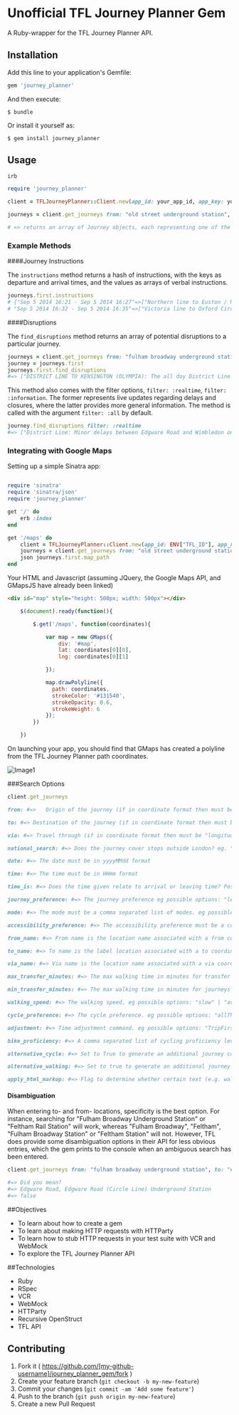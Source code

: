 # Unofficial TFL Journey Planner Gem

A Ruby-wrapper for the TFL Journey Planner API.

## Installation

Add this line to your application's Gemfile:

```ruby
gem 'journey_planner'
```

And then execute:

    $ bundle

Or install it yourself as:

    $ gem install journey_planner

## Usage

```
irb
```
```ruby
require 'journey_planner'

client = TFLJourneyPlanner::Client.new(app_id: your_app_id, app_key: your_app_key)

journeys = client.get_journeys from: "old street underground station", to: "oxford circus underground station"

# => returns an array of Journey objects, each representing one of the possible journeys

```

### Example Methods

####Journey Instructions

The `instructions` method returns a hash of instructions, with the keys as departure and arrival times, and the values as arrays of verbal instructions.

```ruby
journeys.first.instructions
# {"Sep 5 2014 16:21 - Sep 5 2014 16:27"=>["Northern line to Euston / Northern line towards Edgware, Mill Hill East, or High Barnet"], 
# "Sep 5 2014 16:32 - Sep 5 2014 16:35"=>["Victoria line to Oxford Circus / Victoria line towards Brixton"]} 
```

####Disruptions

The `find_disruptions` method returns an array of potential disruptions to a particular journey.

```ruby
journeys = client.get_journeys from: "fulham broadway underground station", to: 'edgware road underground station circle line'
journey = journeys.first
journeys.first.find_disruptions
#=> ["DISTRICT LINE TO KENSINGTON (OLYMPIA): The all day District Line service to Kensington (Olympia) has been withdrawn on Monday to Friday except for a very limited number of early morning and evening trains and during some events. Journey Planner will show when this service is operating.", "District Line: Minor delays between Edgware Road and Wimbledon only, due to an earlier signal failure at East Putney. GOOD SERVICE on the rest of the line.", "FULHAM BROADWAY, WIMBLEDON, SOUTHFIELDS, EARLS COURT AND WESTMINSTER STATIONS: A ramp is provided at these stations providing step-free access onto District line trains (as well as Circle line trains at Westminster). Please ask staff in the ticket hall for assistance."] 
```

This method also comes with the filter options, `filter: :realtime`, `filter: :information`. The former represents live updates regarding delays and closures, where the latter provides more general information. The method is called with the argument `filter: :all` by default.

```ruby
journey.find_disruptions filter: :realtime
#=> ["District Line: Minor delays between Edgware Road and Wimbledon only, due to an earlier signal failure at East Putney. GOOD SERVICE on the rest of the line."] 
```


### Integrating with Google Maps

Setting up a simple Sinatra app:

```ruby

require 'sinatra'
require 'sinatra/json'
require 'journey_planner'

get '/' do 
	erb :index
end

get '/maps' do 
	client = TFLJourneyPlanner::Client.new(app_id: ENV["TFL_ID"], app_key: ENV["TFL_KEY"])
	journeys = client.get_journeys from: "old street underground station", to: "oxford circus underground station"
	json journeys.first.map_path
end

```

Your HTML and Javascript (assuming JQuery, the Google Maps API, and GMapsJS have already been linked)

```html
<div id="map" style="height: 500px; width: 500px"></div>
```

```javascript
	$(document).ready(function(){

		$.get('/maps', function(coordinates){

			var map = new GMaps({
	  			div: '#map',
	  			lat: coordinates[0][0],
	  			lng: coordinates[0][1]

			});

			map.drawPolyline({
			  path: coordinates,
			  strokeColor: '#131540',
			  strokeOpacity: 0.6,
			  strokeWeight: 6
			});
		})

	})
```

On launching your app, you should find that GMaps has created a polyline from the TFL Journey Planner path coordinates.

![Image1](https://raw.githubusercontent.com/jpatel531/journey_planner_gem/master/screenshots/jp_gmaps_ex.jpg)

###Search Options

```ruby
client.get_journeys

from: #=> 	Origin of the journey (if in coordinate format then must be "longitude,latitude")

to: #=> Destination of the journey (if in coordinate format then must be "longitude,latitude")

via: #=> Travel through (if in coordinate format then must be "longitude,latidude")

national_search: #=> Does the journey cover stops outside London? eg. "nationalSearch=true". Set to false by default

date: #=> The date must be in yyyyMMdd format

time: #=> The time must be in HHmm format

time_is: #=> Does the time given relate to arrival or leaving time? Possible options: "departing" | "arriving". Set to Departing by default

journey_preference: #=> The journey preference eg possible options: "leastinterchange" | "leasttime" | "leastwalking"

mode: #=> The mode must be a comma separated list of modes. eg possible options: "public-bus,overground,train,tube,coach,dlr,cablecar,tram,river,walking,cycle"

accessibility_preference: #=> The accessibility preference must be a comma separated list eg. "noSolidStairs,noEscalators,noElevators,stepFreeToVehicle,stepFreeToPlatform"

from_name: #=> From name is the location name associated with a from coordinate

to_name: #=> To name is the label location associated with a to coordinate

via_name: #=> Via name is the location name associated with a via coordinate

max_transfer_minutes: #=> The max walking time in minutes for transfer eg. "120"

min_transfer_minutes: #=> The max walking time in minutes for journeys eg. "120"

walking_speed: #=> The walking speed. eg possible options: "slow" | "average" | "fast"

cycle_preference: #=> The cycle preference. eg possible options: "allTheWay" | "leaveAtStation" | "takeOnTransport" | "cycleHire"

adjustment: #=> Time adjustment command. eg possible options: "TripFirst" | "TripLast"

bike_proficiency: #=> A comma separated list of cycling proficiency levels. eg possible options: "easy,moderate,fast"

alternative_cycle: #=> Set to True to generate an additional journey consisting of cycling only, if possible. Default value is false. eg. alternative_cycle: true

alternative_walking: #=> Set to true to generate an additional journey consisting of walking only, if possible. Default value is false. eg. alternative_walking: true

apply_html_markup: #=> Flag to determine whether certain text (e.g. walking instructions) should be output with HTML tags or not.

```

#### Disambiguation

When entering to- and from- locations, specificity is the best option. For instance, searching for "Fulham Broadway Underground Station" or "Feltham Rail Station" will work, whereas "Fulham Broadway", "Feltham", "Fulham Broadway Station" or "Feltham Station" will not. However, TFL does provide some disambiguation options in their API for less obvious entries, which the gem prints to the console when an ambiguous search has been entered.

```ruby 
client.get_journeys from: "fulham broadway underground station", to: "edgware road underground station"

#=> Did you mean? 
#=> Edgware Road, Edgware Road (Circle Line) Underground Station
#=> false
```

##Objectives

* To learn about how to create a gem
* To learn about making HTTP requests with HTTParty
* To learn how to stub HTTP requests in your test suite with VCR and WebMock
* To explore the TFL Journey Planner API


##Technologies

* Ruby
* RSpec
* VCR
* WebMock
* HTTParty
* Recursive OpenStruct
* TFL API


## Contributing

1. Fork it ( https://github.com/[my-github-username]/journey_planner_gem/fork )
2. Create your feature branch (`git checkout -b my-new-feature`)
3. Commit your changes (`git commit -am 'Add some feature'`)
4. Push to the branch (`git push origin my-new-feature`)
5. Create a new Pull Request
